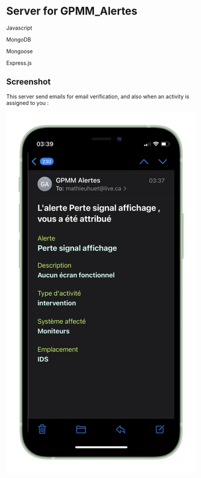 # Server for GPMM_Alertes

Javascript

MongoDB

Mongoose

Express.js

## Screenshot

This server send emails for email verification, and also when an activity is assigned to you :

![](assets/GPMM_005.png)